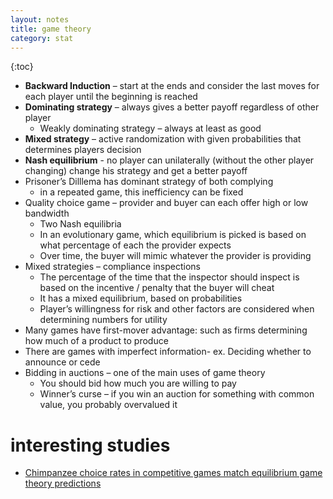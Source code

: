 ```yaml
---
layout: notes
title: game theory
category: stat
---
```


{:toc}

- **Backward Induction** – start at the ends and consider the last moves for each player until the beginning is reached
- **Dominating strategy** – always gives a better payoff regardless of other player
	- Weakly dominating strategy – always at least as good
- **Mixed strategy** – active randomization with given probabilities that determines players decision
- **Nash equilibrium** - no player can unilaterally (without the other player changing) change his strategy and get a better payoff
- Prisoner’s Dilllema has dominant strategy of both complying
	- in a repeated game, this inefficiency can be fixed
- Quality choice game – provider and buyer can each offer high or low bandwidth
	- Two Nash equilibria
	- In an evolutionary game, which equilibrium is picked is based on what percentage of each the provider expects
	- Over time, the buyer will mimic whatever the provider is providing
- Mixed strategies – compliance inspections
	- The percentage of the time that the inspector should inspect is based on the incentive / penalty that the buyer will cheat
	- It has a mixed equilibrium, based on probabilities
	- Player’s willingness for risk and other factors are considered when determining numbers for utility
- Many games have first-mover advantage: such as firms determining how much of a product to produce
- There are games with imperfect information- ex. Deciding whether to announce or cede
- Bidding in auctions – one of the main uses of game theory
	- You should bid how much you are willing to pay
	- Winner’s curse – if you win an auction for something with common value, you probably overvalued it

# interesting studies
- [Chimpanzee choice rates in competitive games match equilibrium game theory predictions](https://www.nature.com/articles/srep05182)

